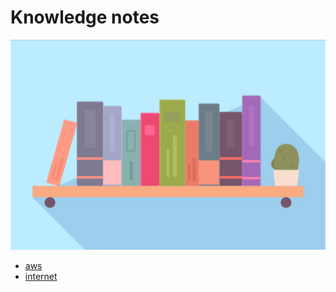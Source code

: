 # Knowledge notes

![thumbnail](/assets/images/thumbnail_note.jpg)

- [aws](/note/aws/README.md)
- [internet](/note/internet/README.md)

